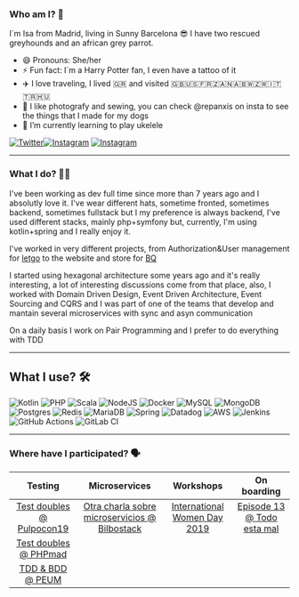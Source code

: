 ### Who am I? 💭

I´m Isa from Madrid, living in Sunny Barcelona 😎 I have two rescued greyhounds and an african grey parrot.

- 😄 Pronouns: She/her
- ⚡ Fun fact: I´m a Harry Potter fan, I even have a tattoo of it
- ✈️ I love traveling, I lived 🇬🇷 and visited 🇬🇧🇺🇸🇫🇷🇿🇦🇳🇦🇧🇼🇿🇼🇮🇹🇹🇷🇭🇺
- 🌸 I like photografy and sewing, you can check @repanxis on insta to see the things that I made for my dogs
- 🌱 I’m currently learning to play ukelele


[![Twitter](https://img.shields.io/badge/isabeliita90-%231DA1F2.svg?style=for-the-badge&logo=Twitter&logoColor=white)](https://twitter.com/isabeliita90)[![Instagram](https://img.shields.io/badge/isabeliita90-%23E4405F.svg?style=for-the-badge&logo=Instagram&logoColor=white)](https://www.instagram.com/isabeliita90)
[![Instagram](https://img.shields.io/badge/repanxis-%23E4405F.svg?style=for-the-badge&logo=Instagram&logoColor=white)](https://www.instagram.com/repanxis)

--------------------

### What I do? 👩‍💻

I've been working as dev full time since more than 7 years ago and I absolutly love it. I've wear different hats, sometime fronted, sometimes backend, sometimes fullstack but I my preference is always backend, I've used different stacks, mainly php+symfony but, currently, I'm using kotlin+spring and I really enjoy it.

I've worked in very different projects, from Authorization&User management for [letgo](https://en.wikipedia.org/wiki/Letgo) to the website and store for [BQ](https://en.wikipedia.org/wiki/BQ_(company))

I started using hexagonal architecture some years ago and it's really interesting, a lot of interesting discussions come from that place, also, I worked with Domain Driven Design, Event Driven Architecture, Event Sourcing and CQRS and I was part of one of the teams that develop and mantain several microservices with sync and asyn communication

On a daily basis I work on Pair Programming and I prefer to do everything with TDD

--------------------

## What I use? 🛠️

![Kotlin](https://img.shields.io/badge/kotlin-%230095D5.svg?style=for-the-badge&logo=kotlin&logoColor=white)
![PHP](https://img.shields.io/badge/php-%23777BB4.svg?style=for-the-badge&logo=php&logoColor=white)
![Scala](https://img.shields.io/badge/scala-%23DC322F.svg?style=for-the-badge&logo=scala&logoColor=white)
![NodeJS](https://img.shields.io/badge/node.js-6DA55F?style=for-the-badge&logo=node.js&logoColor=white)
![Docker](https://img.shields.io/badge/docker-%230db7ed.svg?style=for-the-badge&logo=docker&logoColor=white)
![MySQL](https://img.shields.io/badge/mysql-%2300f.svg?style=for-the-badge&logo=mysql&logoColor=white)
![MongoDB](https://img.shields.io/badge/MongoDB-%234ea94b.svg?style=for-the-badge&logo=mongodb&logoColor=white)
![Postgres](https://img.shields.io/badge/postgres-%23316192.svg?style=for-the-badge&logo=postgresql&logoColor=white)
![Redis](https://img.shields.io/badge/redis-%23DD0031.svg?style=for-the-badge&logo=redis&logoColor=white)
![MariaDB](https://img.shields.io/badge/MariaDB-003545?style=for-the-badge&logo=mariadb&logoColor=white)
![Spring](https://img.shields.io/badge/spring-%236DB33F.svg?style=for-the-badge&logo=spring&logoColor=white)
![Datadog](https://img.shields.io/badge/datadog-%23632CA6.svg?style=for-the-badge&logo=datadog&logoColor=white)
![AWS](https://img.shields.io/badge/AWS-%23FF9900.svg?style=for-the-badge&logo=amazon-aws&logoColor=white)
![Jenkins](https://img.shields.io/badge/jenkins-%232C5263.svg?style=for-the-badge&logo=jenkins&logoColor=white)
![GitHub Actions](https://img.shields.io/badge/githubactions-%232671E5.svg?style=for-the-badge&logo=githubactions&logoColor=white)
![GitLab CI](https://img.shields.io/badge/GitLabCI-%23181717.svg?style=for-the-badge&logo=gitlab&logoColor=white)

-----------------


### Where have I participated? 🗣️

| Testing                                                                        | Microservices     | Workshops          | On boarding        |
| :---:                                                                          |    :----:         |  :---:            |  :---:              |
| [Test doubles @ Pulpocon19](https://www.youtube.com/watch?v=kx08f0kglr4&t=19s) | [Otra charla sobre microservicios @ Bilbostack](https://bilbostack.com/isabel-garrido#talk) |  [International Women Day 2019](https://blog.gdg.es/2019/03/iwd-19-wtm-barcelona.html) |  [Episode 13 @ Todo esta mal](https://todoestamal.com/episode/13)  |
| [Test doubles @ PHPmad](https://www.youtube.com/watch?v=kWMru8k5gOw)           |               |           |            |
| [TDD & BDD @ PEUM](https://www.google.com/url?sa=t&rct=j&q=&esrc=s&source=web&cd=&cad=rja&uact=8&ved=2ahUKEwjnj7qJzbD0AhU8hf0HHaZGB5kQ3e4CegQIBxAB&url=https%3A%2F%2Fwww.youtube.com%2Fwatch%3Fv%3DvbSjMgiF6rA&usg=AOvVaw1bqV40xcDDCchSKcwBlMX_)
<!--
**isamadrid90/isamadrid90** is a ✨ _special_ ✨ repository because its `README.md` (this file) appears on your GitHub profile.

Here are some ideas to get you started:

- 🔭 I’m currently working on ...
- 🌱 I’m currently learning ...
- 👯 I’m looking to collaborate on ...
- 🤔 I’m looking for help with ...
- 💬 Ask me about ...
- 📫 How to reach me: ...
- 😄 Pronouns: ...
- ⚡ Fun fact: ...
-->
